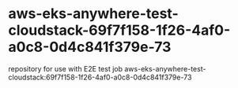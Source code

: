 # aws-eks-anywhere-test-cloudstack-69f7f158-1f26-4af0-a0c8-0d4c841f379e-73
repository for use with E2E test job aws-eks-anywhere-test-cloudstack:69f7f158-1f26-4af0-a0c8-0d4c841f379e-73
